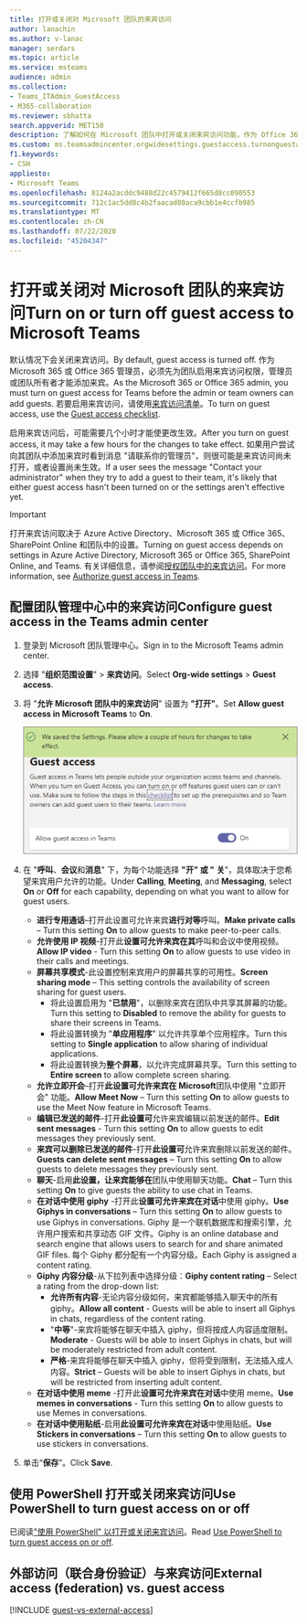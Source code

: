 ```yaml
---
title: 打开或关闭对 Microsoft 团队的来宾访问
author: lanachin
ms.author: v-lanac
manager: serdars
ms.topic: article
ms.service: msteams
audience: admin
ms.collection:
- Teams_ITAdmin_GuestAccess
- M365-collaboration
ms.reviewer: sbhatta
search.appverid: MET150
description: 了解如何在 Microsoft 团队中打开或关闭来宾访问功能，作为 Office 365 管理员。
ms.custom: ms.teamsadmincenter.orgwidesettings.guestaccess.turnonguestaccessarticle
f1.keywords:
- CSH
appliesto:
- Microsoft Teams
ms.openlocfilehash: 8124a2acddc9488d22c4579412f665d8cc090553
ms.sourcegitcommit: 712c1ac5dd8c4b2faacad80aca9cbb1e4ccfb985
ms.translationtype: MT
ms.contentlocale: zh-CN
ms.lasthandoff: 07/22/2020
ms.locfileid: "45204347"
---
```

<a name="turn-on-or-turn-off-guest-access-to-microsoft-teams"></a><span data-ttu-id="f4165-103">打开或关闭对 Microsoft 团队的来宾访问</span><span class="sxs-lookup"><span data-stu-id="f4165-103">Turn on or turn off guest access to Microsoft Teams</span></span>
===================================================

<span data-ttu-id="f4165-104">默认情况下会关闭来宾访问。</span><span class="sxs-lookup"><span data-stu-id="f4165-104">By default, guest access is turned off.</span></span> <span data-ttu-id="f4165-105">作为 Microsoft 365 或 Office 365 管理员，必须先为团队启用来宾访问权限，管理员或团队所有者才能添加来宾。</span><span class="sxs-lookup"><span data-stu-id="f4165-105">As the Microsoft 365 or Office 365 admin, you must turn on guest access for Teams before the admin or team owners can add guests.</span></span> <span data-ttu-id="f4165-106">若要启用来宾访问，请使用[来宾访问清单](guest-access-checklist.md)。</span><span class="sxs-lookup"><span data-stu-id="f4165-106">To turn on guest access, use the [Guest access checklist](guest-access-checklist.md).</span></span> 

<span data-ttu-id="f4165-107">启用来宾访问后，可能需要几个小时才能使更改生效。</span><span class="sxs-lookup"><span data-stu-id="f4165-107">After you turn on guest access, it may take a few hours for the changes to take effect.</span></span> <span data-ttu-id="f4165-108">如果用户尝试向其团队中添加来宾时看到消息 "请联系你的管理员"，则很可能是来宾访问尚未打开，或者设置尚未生效。</span><span class="sxs-lookup"><span data-stu-id="f4165-108">If a user sees the message "Contact your administrator" when they try to add a guest to their team, it's likely that either guest access hasn't been turned on or the settings aren't effective yet.</span></span>

> [!IMPORTANT]
> <span data-ttu-id="f4165-109">打开来宾访问取决于 Azure Active Directory、Microsoft 365 或 Office 365、SharePoint Online 和团队中的设置。</span><span class="sxs-lookup"><span data-stu-id="f4165-109">Turning on guest access depends on settings in Azure Active Directory, Microsoft 365 or Office 365, SharePoint Online, and Teams.</span></span> <span data-ttu-id="f4165-110">有关详细信息，请参阅[授权团队中的来宾访问](Teams-dependencies.md)。</span><span class="sxs-lookup"><span data-stu-id="f4165-110">For more information, see [Authorize guest access in Teams](Teams-dependencies.md).</span></span>



## <a name="configure-guest-access-in-the-teams-admin-center"></a><span data-ttu-id="f4165-111">配置团队管理中心中的来宾访问</span><span class="sxs-lookup"><span data-stu-id="f4165-111">Configure guest access in the Teams admin center</span></span>

1. <span data-ttu-id="f4165-112">登录到 Microsoft 团队管理中心。</span><span class="sxs-lookup"><span data-stu-id="f4165-112">Sign in to the Microsoft Teams admin center.</span></span>

2. <span data-ttu-id="f4165-113">选择 "**组织范围设置**"  >  **来宾访问**。</span><span class="sxs-lookup"><span data-stu-id="f4165-113">Select **Org-wide settings** > **Guest access**.</span></span>

3. <span data-ttu-id="f4165-114">将 "**允许 Microsoft 团队中的来宾访问**" 设置为 **"打开"**。</span><span class="sxs-lookup"><span data-stu-id="f4165-114">Set **Allow guest access in Microsoft Teams** to **On**.</span></span>

    ![<span data-ttu-id="f4165-115">允许来宾访问开关设置为 "开"</span><span class="sxs-lookup"><span data-stu-id="f4165-115">Allow guest access switch set to On</span></span> ](media/set-up-guests-image1.png)

4. <span data-ttu-id="f4165-116">在 "**呼叫**、**会议**和**消息**" 下，为每个功能选择 **"开" 或 "** **关**"，具体取决于您希望来宾用户允许的功能。</span><span class="sxs-lookup"><span data-stu-id="f4165-116">Under **Calling**, **Meeting**, and **Messaging**, select **On** or **Off** for each capability, depending on what you want to allow for guest users.</span></span>

      - <span data-ttu-id="f4165-117">**进行专用通话**–打开此设置可允许来宾**进行对等**呼叫。</span><span class="sxs-lookup"><span data-stu-id="f4165-117">**Make private calls** – Turn this setting **On** to allow guests to make peer-to-peer calls.</span></span>
      - <span data-ttu-id="f4165-118">**允许使用 IP 视频**-打开此**设置可允许来宾在其**呼叫和会议中使用视频。</span><span class="sxs-lookup"><span data-stu-id="f4165-118">**Allow IP video** - Turn this setting **On** to allow guests to use video in their calls and meetings.</span></span>
      - <span data-ttu-id="f4165-119">**屏幕共享模式**-此设置控制来宾用户的屏幕共享的可用性。</span><span class="sxs-lookup"><span data-stu-id="f4165-119">**Screen sharing mode** – This setting controls the availability of screen sharing for guest users.</span></span> 
          - <span data-ttu-id="f4165-120">将此设置启用为 "**已禁用**"，以删除来宾在团队中共享其屏幕的功能。</span><span class="sxs-lookup"><span data-stu-id="f4165-120">Turn this setting to **Disabled** to remove the ability for guests to share their screens in Teams.</span></span> 
          - <span data-ttu-id="f4165-121">将此设置转换为 "**单应用程序**" 以允许共享单个应用程序。</span><span class="sxs-lookup"><span data-stu-id="f4165-121">Turn this setting to **Single application** to allow sharing of individual applications.</span></span> 
          - <span data-ttu-id="f4165-122">将此设置转换为**整个屏幕**，以允许完成屏幕共享。</span><span class="sxs-lookup"><span data-stu-id="f4165-122">Turn this setting to **Entire screen** to allow complete screen sharing.</span></span>
      - <span data-ttu-id="f4165-123">**允许立即开会**–打开**此设置可允许来宾在 Microsoft**团队中使用 "立即开会" 功能。</span><span class="sxs-lookup"><span data-stu-id="f4165-123">**Allow Meet Now** – Turn this setting **On** to allow guests to use the Meet Now feature in Microsoft Teams.</span></span>
      - <span data-ttu-id="f4165-124">**编辑已发送的邮件**-打开**此设置可**允许来宾编辑以前发送的邮件。</span><span class="sxs-lookup"><span data-stu-id="f4165-124">**Edit sent messages** - Turn this setting **On** to allow guests to edit messages they previously sent.</span></span>
      - <span data-ttu-id="f4165-125">**来宾可以删除已发送的邮件**-打开**此设置可**允许来宾删除以前发送的邮件。</span><span class="sxs-lookup"><span data-stu-id="f4165-125">**Guests can delete sent messages** – Turn this setting **On** to allow guests to delete messages they previously sent.</span></span>
      - <span data-ttu-id="f4165-126">**聊天**-启用**此设置，让来宾能够在**团队中使用聊天功能。</span><span class="sxs-lookup"><span data-stu-id="f4165-126">**Chat** – Turn this setting **On** to give guests the ability to use chat in Teams.</span></span>
      - <span data-ttu-id="f4165-127">**在对话中使用 giphy** -打开此**设置可允许来宾在对话**中使用 giphy。</span><span class="sxs-lookup"><span data-stu-id="f4165-127">**Use Giphys in conversations** – Turn this setting **On** to allow guests to use Giphys in conversations.</span></span> <span data-ttu-id="f4165-128">Giphy 是一个联机数据库和搜索引擎，允许用户搜索和共享动态 GIF 文件。</span><span class="sxs-lookup"><span data-stu-id="f4165-128">Giphy is an online database and search engine that allows users to search for and share animated GIF files.</span></span> <span data-ttu-id="f4165-129">每个 Giphy 都分配有一个内容分级。</span><span class="sxs-lookup"><span data-stu-id="f4165-129">Each Giphy is assigned a content rating.</span></span>
      - <span data-ttu-id="f4165-130">**Giphy 内容分级**-从下拉列表中选择分级：</span><span class="sxs-lookup"><span data-stu-id="f4165-130">**Giphy content rating** –  Select a rating from the drop-down list:</span></span>
          - <span data-ttu-id="f4165-131">**允许所有内容**-无论内容分级如何，来宾都能够插入聊天中的所有 giphy。</span><span class="sxs-lookup"><span data-stu-id="f4165-131">**Allow all content** - Guests will be able to insert all Giphys in chats, regardless of the content rating.</span></span>
          - <span data-ttu-id="f4165-132">"**中等**"-来宾将能够在聊天中插入 giphy，但将按成人内容适度限制。</span><span class="sxs-lookup"><span data-stu-id="f4165-132">**Moderate** - Guests will be able to insert Giphys in chats, but will be moderately restricted from adult content.</span></span>
          - <span data-ttu-id="f4165-133">**严格**-来宾将能够在聊天中插入 giphy，但将受到限制，无法插入成人内容。</span><span class="sxs-lookup"><span data-stu-id="f4165-133">**Strict** – Guests will be able to insert Giphys in chats, but will be restricted from inserting adult content.</span></span>
      - <span data-ttu-id="f4165-134">**在对话中使用 meme** -打开此**设置可允许来宾在对话**中使用 meme。</span><span class="sxs-lookup"><span data-stu-id="f4165-134">**Use memes in conversations** - Turn this setting **On** to allow guests to use Memes in conversations.</span></span>
      - <span data-ttu-id="f4165-135">**在对话中使用贴纸**-启用**此设置可允许来宾在对话**中使用贴纸。</span><span class="sxs-lookup"><span data-stu-id="f4165-135">**Use Stickers in conversations** – Turn this setting **On** to allow guests to use stickers in conversations.</span></span> 

5. <span data-ttu-id="f4165-136">单击“**保存**”。</span><span class="sxs-lookup"><span data-stu-id="f4165-136">Click **Save**.</span></span>

## <a name="use-powershell-to-turn-guest-access-on-or-off"></a><span data-ttu-id="f4165-137">使用 PowerShell 打开或关闭来宾访问</span><span class="sxs-lookup"><span data-stu-id="f4165-137">Use PowerShell to turn guest access on or off</span></span>

<span data-ttu-id="f4165-138">已阅读["使用 PowerShell" 以打开或关闭来宾访问](guest-access-PowerShell.md#use-powershell-to-turn-guest-access-on-or-off)。</span><span class="sxs-lookup"><span data-stu-id="f4165-138">Read [Use PowerShell to turn guest access on or off](guest-access-PowerShell.md#use-powershell-to-turn-guest-access-on-or-off).</span></span>

## <a name="external-access-federation-vs-guest-access"></a><span data-ttu-id="f4165-139">外部访问（联合身份验证）与来宾访问</span><span class="sxs-lookup"><span data-stu-id="f4165-139">External access (federation) vs. guest access</span></span>

[!INCLUDE [guest-vs-external-access](includes/guest-vs-external-access.md)]
